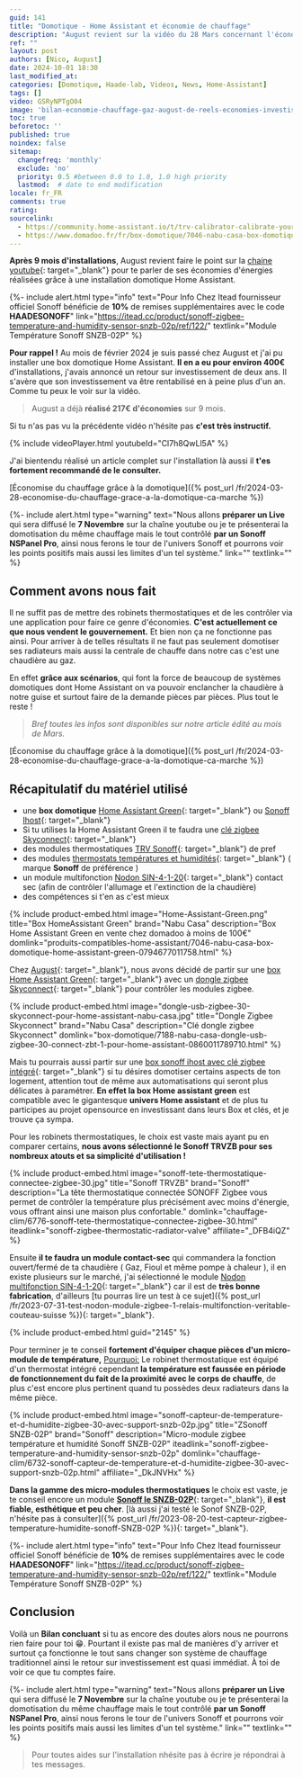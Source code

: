 ```yaml
---
guid: 141
title: "Domotique - Home Assistant et économie de chauffage"
description: "August revient sur la vidéo du 28 Mars concernant l'économie de chauffage et la domotique ça marche et apporte des chiffres sur sa consommation et ses économies réalisées depuis Février 2024"
ref: ""
layout: post
authors: [Nico, August]
date: 2024-10-01 18:30
last_modified_at: 
categories: [Domotique, Haade-lab, Videos, News, Home-Assistant]
tags: []
video: GSRyNPTgO04
image: 'bilan-economie-chauffage-gaz-august-de-reels-economies-investissement-minime.png'
toc: true
beforetoc: ''
published: true
noindex: false
sitemap:
  changefreq: 'monthly'
  exclude: 'no'
  priority: 0.5 #between 0.0 to 1.0, 1.0 high priority
  lastmod:  # date to end modification
locale: fr_FR
comments: true
rating:  
sourcelink:
  - https://community.home-assistant.io/t/trv-calibrator-calibrate-your-valve-with-an-external-sensor-probably-trv-agnostic/451424
  - https://www.domadoo.fr/fr/box-domotique/7046-nabu-casa-box-domotique-home-assistant-green-0794677011758.html?domid=39
---
```

**Après 9 mois d'installations**, August revient faire le point sur la [chaine youtube](https://www.youtube.com/@haade-fr){: target="_blank"} pour te parler de ses économies d'énergies réalisées grâce à une installation domotique Home Assistant.

{%- include alert.html type="info" text="Pour Info Chez Itead fournisseur officiel Sonoff bénéficie de <b>10%</b> de remises supplémentaires avec le code <b>HAADESONOFF</b>" link="https://itead.cc/product/sonoff-zigbee-temperature-and-humidity-sensor-snzb-02p/ref/122/" textlink="Module Température Sonoff SNZB-02P" %}

**Pour rappel !** Au mois de février 2024 je suis passé chez August et j'ai pu installer une box domotique Home Assistant. **Il en a eu pour environ 400€** d'installations, j'avais annoncé un retour sur investissement de deux ans. Il s'avère que son investissement va être rentabilisé en à peine plus d'un an. Comme tu peux le voir sur la vidéo. 

> August a déjà **réalisé 217€ d'économies** sur 9 mois.

Si tu n'as pas vu la précédente vidéo n'hésite pas **c'est très instructif.**

{% include videoPlayer.html youtubeId="Cl7h8QwLl5A" %}

J'ai bientendu réalisé un article complet sur l'installation là aussi il **t'es fortement recommandé de le consulter.**

[Économise du chauffage grâce à la domotique]({% post_url /fr/2024-03-28-economise-du-chauffage-grace-a-la-domotique-ca-marche %})

{%- include alert.html type="warning" text="Nous allons <b>préparer un Live</b> qui sera diffusé le <b>7 Novembre</b> sur la chaîne youtube ou je te présenterai la domotisation du même chauffage mais le tout contrôlé <b>par un Sonoff NSPanel Pro</b>, ainsi nous ferons le tour de l'univers Sonoff et pourrons voir les points positifs mais aussi les limites d'un tel système." link="" textlink="" %}

## Comment avons nous fait

Il ne suffit pas de mettre des robinets thermostatiques et de les contrôler via une application pour faire ce genre d'économies. **C'est actuellement ce que nous vendent le gouvernement.** Et bien non ça ne fonctionne pas ainsi. Pour arriver à de telles résultats il ne faut pas seulement domotiser ses radiateurs mais aussi la centrale de chauffe dans notre cas c'est une chaudière au gaz.

En effet **grâce aux scénarios**, qui font la force de beaucoup de systèmes domotiques dont Home Assistant on va pouvoir enclancher la chaudière à notre guise et surtout faire de la demande pièces par pièces. Plus tout le reste !

> *Bref toutes les infos sont disponibles sur notre article édité au mois de Mars.*

[Économise du chauffage grâce à la domotique]({% post_url /fr/2024-03-28-economise-du-chauffage-grace-a-la-domotique-ca-marche %})


## Récapitulatif du matériel utilisé

- une **box domotique** [Home Assistant Green](https://www.domadoo.fr/fr/box-domotique/7046-nabu-casa-box-domotique-home-assistant-green-0794677011758.html?domid=39){: target="_blank"} ou [Sonoff Ihost](https://www.domadoo.fr/fr/box-domotique/6715-box-domotique-ihost-local-zigbee-30-wifi-4gb-sonoff.html?domid=39){: target="_blank"}
- Si tu utilises la Home Assistant Green il te faudra une [clé zigbee Skyconnect](https://www.domadoo.fr/fr/box-domotique/6938-dongle-usb-zigbee-30-skyconnect-pour-home-assistant-nabu-casa-0794677011635.html?domid=39){: target="_blank"}
- des modules thermostatiques [TRV Sonoff](https://www.domadoo.fr/fr/chauffage-clim/6776-sonoff-tete-thermostatique-connectee-zigbee-30.html?domid=39){: target="_blank"} de pref
- des modules [thermostats températures et humidités](https://www.domadoo.fr/fr/chauffage-clim/6732-sonoff-capteur-de-temperature-et-d-humidite-zigbee-30-avec-support-snzb-02p.html?domid=39){: target="_blank"} ( marque **Sonoff** de préférence )
- un module multifonction [Nodon SIN-4-1-20](https://www.domadoo.fr/fr/peripheriques/5688-nodon-module-multifonction-zigbee-nodon-sin-4-1-20-onoff-contact-sec-3700313925188.html?domid=39){: target="_blank"} contact sec (afin de contrôler l'allumage et l'extinction de la chaudière)
- des compétences si t'en as c'est mieux

{% include product-embed.html image="Home-Assistant-Green.png" title="Box HomeAssistant Green" brand="Nabu Casa" description="Box Home Assistant Green en vente chez domadoo à moins de 100€" domlink="produits-compatibles-home-assistant/7046-nabu-casa-box-domotique-home-assistant-green-0794677011758.html" %}

Chez [August](/fr/auteur-august/){: target="_blank"}, nous avons décidé de partir sur une [box Home Assistant Green](https://www.domadoo.fr/fr/box-domotique/7046-nabu-casa-box-domotique-home-assistant-green-0794677011758.html?domid=39){: target="_blank"} avec un [dongle zigbee Skyconnect](https://www.domadoo.fr/fr/box-domotique/6938-dongle-usb-zigbee-30-skyconnect-pour-home-assistant-nabu-casa-0794677011635.html?domid=39){: target="_blank"} pour contrôler les modules zigbee. 

{% include product-embed.html image="dongle-usb-zigbee-30-skyconnect-pour-home-assistant-nabu-casa.jpg" title="Dongle Zigbee Skyconnect" brand="Nabu Casa" description="Clé dongle zigbee Skyconnect" domlink="box-domotique/7188-nabu-casa-dongle-usb-zigbee-30-connect-zbt-1-pour-home-assistant-0860011789710.html" %}

Mais tu pourrais aussi partir sur une [box sonoff ihost avec clé zigbee intégré](https://www.domadoo.fr/fr/box-domotique/6715-box-domotique-ihost-local-zigbee-30-wifi-4gb-sonoff.html?domid=39){: target="_blank"} si tu désires domotiser certains aspects de ton logement, attention tout de même aux automatisations qui seront plus délicates à paramétrer. **En effet la box Home assistant green** est compatible avec le gigantesque **univers Home assistant** et de plus tu participes au projet opensource en investissant dans leurs Box et clés, et je trouve ça sympa.

Pour les robinets thermostatiques, le choix est vaste mais ayant pu en comparer certains, **nous avons sélectionné le Sonoff TRVZB pour ses nombreux atouts et sa simplicité d'utilisation !**

{% include product-embed.html image="sonoff-tete-thermostatique-connectee-zigbee-30.jpg" title="Sonoff TRVZB" brand="Sonoff" description="La tête thermostatique connectée SONOFF Zigbee vous permet de contrôler la température plus précisément avec moins d'énergie, vous offrant ainsi une maison plus confortable." domlink="chauffage-clim/6776-sonoff-tete-thermostatique-connectee-zigbee-30.html" iteadlink="sonoff-zigbee-thermostatic-radiator-valve" affiliate="_DFB4iQZ" %}

Ensuite **il te faudra un module contact-sec** qui commandera la fonction ouvert/fermé de ta chaudière ( Gaz, Fioul et même pompe à chaleur ), il en existe plusieurs sur le marché, j'ai sélectionné le module [Nodon multifonction SIN-4-1-20](https://www.domadoo.fr/fr/peripheriques/5688-nodon-module-multifonction-zigbee-nodon-sin-4-1-20-onoff-contact-sec-3700313925188.html?domid=39){: target="_blank"} car il est de **très bonne fabrication**, d'ailleurs [tu pourras lire un test à ce sujet]({% post_url /fr/2023-07-31-test-nodon-module-zigbee-1-relais-multifonction-veritable-couteau-suisse %}){: target="_blank"}.

{% include product-embed.html guid="2145" %}

Pour terminer je te conseil **fortement d'équiper chaque pièces d'un micro-module de température,** <ins>Pourquoi:</ins> Le robinet thermostatique est équipé d'un thermostat intégré cependant **la température est faussée en période de fonctionnement du fait de la proximité avec le corps de chauffe**, de plus c'est encore plus pertinent quand tu possèdes deux radiateurs dans la même pièce. 

{% include product-embed.html image="sonoff-capteur-de-temperature-et-d-humidite-zigbee-30-avec-support-snzb-02p.jpg" title="ZSonoff SNZB-02P" brand="Sonoff" description="Micro-module zigbee température et humidité Sonoff SNZB-02P" iteadlink="sonoff-zigbee-temperature-and-humidity-sensor-snzb-02p" domlink="chauffage-clim/6732-sonoff-capteur-de-temperature-et-d-humidite-zigbee-30-avec-support-snzb-02p.html" affiliate="_DkJNVHx" %}

**Dans la gamme des micro-modules thermostatiques** le choix est vaste, je te conseil encore un module [**Sonoff le SNZB-02P**](https://www.domadoo.fr/fr/chauffage-clim/6776-sonoff-tete-thermostatique-connectee-zigbee-30.html?domid=39){: target="_blank"}, **il est fiable, esthétique et peu cher**. [là aussi j'ai testé le Sonof SNZB-02P, n'hésite pas à consulter]({% post_url /fr/2023-08-20-test-capteur-zigbee-temperature-humidite-sonoff-SNZB-02P %}){: target="_blank"}.

{%- include alert.html type="info" text="Pour Info Chez Itead fournisseur officiel Sonoff bénéficie de <b>10%</b> de remises supplémentaires avec le code <b>HAADESONOFF</b>" link="https://itead.cc/product/sonoff-zigbee-temperature-and-humidity-sensor-snzb-02p/ref/122/" textlink="Module Température Sonoff SNZB-02P" %}

## Conclusion

Voilà un **Bilan concluant** si tu as encore des doutes alors nous ne pourrons rien faire pour toi 😁. Pourtant il existe pas mal de manières d'y arriver et surtout ça fonctionne le tout sans changer son système de chauffage traditionnel ainsi le retour sur investissement est quasi immédiat. À toi de voir ce que tu comptes faire.

{%- include alert.html type="warning" text="Nous allons <b>préparer un Live</b> qui sera diffusé le <b>7 Novembre</b> sur la chaîne youtube ou je te présenterai la domotisation du même chauffage mais le tout contrôlé <b>par un Sonoff NSPanel Pro</b>, ainsi nous ferons le tour de l'univers Sonoff et pourrons voir les points positifs mais aussi les limites d'un tel système." link="" textlink="" %}

> Pour toutes aides sur l'installation nhésite pas à écrire je répondrai à tes messages.

